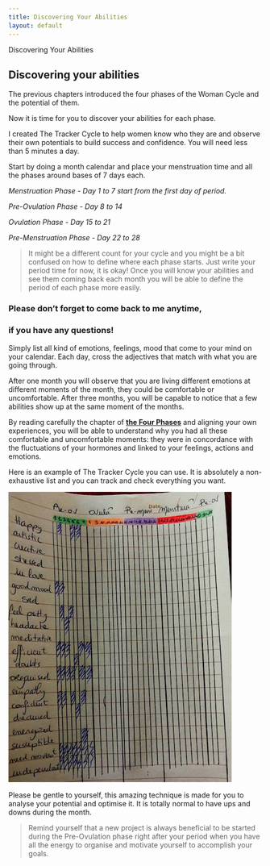 ```yaml
---
title: Discovering Your Abilities
layout: default
---
```


<section id="home" class="module-hero module-parallax module-fade module-full-height bg-dark-50" data-background="/assets/images2/19.jpg">

  <div class="hs-caption container">
    <div class="caption-content">
      <div class="hs-title-size-3 font-alt m-b-20">
        Discovering Your Abilities
      </div>
    </div>
  </div>

</section >

<div class="wrapper">
<div class="container-fluid">

<div class="row relative">

<div class="col-sm-12 col-md-12">

<section id="bless" markdown="1">


# Discovering your abilities

The previous chapters introduced the four phases of the Woman Cycle and the potential of them.

Now it is time for you to discover your abilities for each phase.

I created <span class="pink-font">The Tracker Cycle</span> to help women know who they are and observe their own potentials to build success and confidence.
You will need less than 5 minutes a day.

Start by doing a month calendar and place your menstruation time and all the phases around bases of 7 days each.

*Menstruation Phase - Day 1 to 7 start from the first day of period.*

*Pre-Ovulation Phase - Day 8 to 14*

*Ovulation Phase - Day 15 to 21*

*Pre-Menstruation Phase - Day 22 to 28*

>It might be a different count for your cycle and you might be a bit confused on how to define where each phase starts. Just write your period time for now, it is okay!
Once you will know your abilities and see them coming back each month you will be able to define the period of each phase more easily.

### Please don’t forget to come back to me anytime,
### if you have any questions!

Simply list all kind of emotions, feelings, mood that come to your mind on your calendar.
Each day, cross the adjectives that match with what you are going through.

After one month you will observe that you are living different emotions at different moments of the month, they could be comfortable or uncomfortable. After three months, you will be capable to notice that a few abilities show up at the same moment of the months.

By reading carefully the chapter of [**the Four Phases**](/the-four-phases) and aligning your own experiences, you will be able to understand why you had all these comfortable and uncomfortable moments: they were in concordance with the fluctuations of your hormones and linked to your feelings, actions and emotions.

Here is an example of The Tracker Cycle you can use. It is absolutely a non-exhaustive list and you can track and check everything you want.

![picture](/assets/images2/activity.jpg)

Please be gentle to yourself, this amazing technique is made for you to analyse your potential and optimise it. It is totally normal to have ups and downs during the month.

>Remind yourself that a new project is always beneficial to be started during the Pre-Ovulation phase right after your period when you have all the energy to organise and motivate yourself to accomplish your goals.



</section>

</div>
</div>
</div>
</div>
